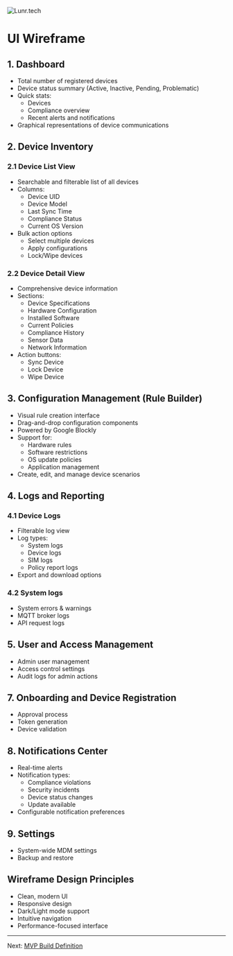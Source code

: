 ![Lunr.tech](https://lunr.tech/wp-content/uploads/2024/05/logo.png)
# UI Wireframe

## 1. Dashboard
- Total number of registered devices
- Device status summary (Active, Inactive, Pending, Problematic)
- Quick stats:
    - Devices
    - Compliance overview
    - Recent alerts and notifications
- Graphical representations of device communications

## 2. Device Inventory
### 2.1 Device List View
- Searchable and filterable list of all devices
- Columns:
    - Device UID
    - Device Model
    - Last Sync Time
    - Compliance Status
    - Current OS Version
- Bulk action options
    - Select multiple devices
    - Apply configurations
    - Lock/Wipe devices

### 2.2 Device Detail View
- Comprehensive device information
- Sections:
    - Device Specifications
    - Hardware Configuration
    - Installed Software
    - Current Policies
    - Compliance History
    - Sensor Data
    - Network Information
- Action buttons:
    - Sync Device
    - Lock Device
    - Wipe Device

## 3. Configuration Management (Rule Builder)
- Visual rule creation interface
- Drag-and-drop configuration components
- Powered by Google Blockly
- Support for:
    - Hardware rules
    - Software restrictions
    - OS update policies
    - Application management
- Create, edit, and manage device scenarios

## 4. Logs and Reporting
### 4.1 Device Logs
- Filterable log view
- Log types:
    - System logs
    - Device logs
    - SIM logs
    - Policy report logs
- Export and download options

### 4.2 System logs
- System errors & warnings
- MQTT broker logs
- API request logs

## 5. User and Access Management
- Admin user management
- Access control settings
- Audit logs for admin actions

## 7. Onboarding and Device Registration
- Approval process
- Token generation
- Device validation

## 8. Notifications Center
- Real-time alerts
- Notification types:
    - Compliance violations
    - Security incidents
    - Device status changes
    - Update available
- Configurable notification preferences

## 9. Settings
- System-wide MDM settings
- Backup and restore

## Wireframe Design Principles
- Clean, modern UI
- Responsive design
- Dark/Light mode support
- Intuitive navigation
- Performance-focused interface

---
Next: [MVP Build Definition](./Mvp%20Build%20Definition.md)
